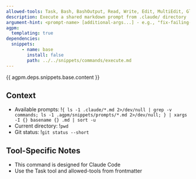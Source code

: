 ```yaml
---
allowed-tools: Task, Bash, BashOutput, Read, Write, Edit, MultiEdit, Glob, Grep, TodoWrite, WebSearch, WebFetch, ExitPlanMode, NotebookEdit
description: Execute a shared markdown prompt from .claude/ directory
argument-hint: <prompt-name> [additional-args...] - e.g., "fix-failing-tests" or "refactor-duplicated-code --module src/cache"
agpm:
  templating: true
dependencies:
  snippets:
      - name: base
        install: false
        path: ../../snippets/commands/execute.md
---
```


{{ agpm.deps.snippets.base.content }}

## Context

- Available prompts: !`{ ls -1 .claude/*.md 2>/dev/null | grep -v commands; ls -1 .agpm/snippets/prompts/*.md 2>/dev/null; } | xargs -I {} basename {} .md | sort -u`
- Current directory: !`pwd`
- Git status: !`git status --short`

## Tool-Specific Notes

- This command is designed for Claude Code
- Use the Task tool and allowed-tools from frontmatter
